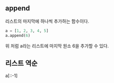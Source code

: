 ## append
리스트의 마지막에 하나씩 추가하는 함수이다.
```python
a = [1, 2, 3, 4, 5]
a.append(6)
```
위 처럼 a라는 리스트에 마지막 원소 6을 추가할 수 있다.

## 리스트 역순
a[::-1]
